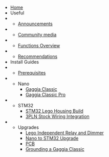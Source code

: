 * [Home](/)
* Useful
* - [Announcements](announcements/)
* - [Community media](community/community-media.md)
* - [Functions Overview](guides/functions-guide.md)
* - [Recommendations](learning/learning-sources.md)
* Install Guides
* - [Prerequisites](prereq/prerequisites.md)
* - Nano
    * [Gaggia Classic](gc/gaggia-classic.md)
    * [Gaggia Classic Pro](gcp/gaggia-classic-pro-new-classic.md)
* - STM32
    * [STM32 Lego Housing Build](guides/lego-component-build-guide.md)
    * [3PLN Stock Wiring Integration](guides/3pln-stock-wiring-integration.md)
* - Upgrades
    * [Lego Independent Relay and Dimmer](guides/lego-independent-relay-dimmer.md)
    * [Nano to STM32 Upgrade](stm32-upgrade-pack/blackpill.md)
    * [PCB](pcb/singleboard.md)
    * [Grounding a Gaggia Classic](guides/grounding-a-gaggia-classic.md)